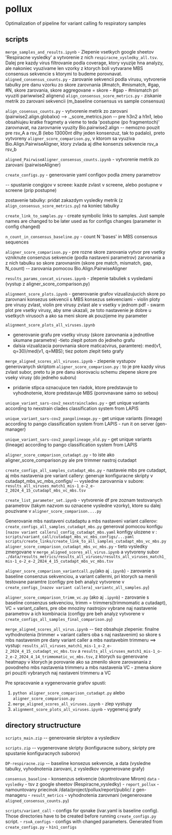 # pollux
Optimalization of pipeline for variant calling fo respiratory samples


## scripts
`merge_samples_and_results.ipynb` - Zlepenie vsetkych google sheetov 'Respiracne vysledky' a vytvorenie z nich `respiracne_vysledky_all.tsv`. Dalej pre kazdy virus filtrovanie podla coverage, ktory vyuzije hna analyzy, ale nakoniec vyuzivame len vzorky z ktorych boli vytvarane MBS consensus sekvencie s ktorymi to budeme porovnavat.
`aligned_consensus_counts.py` - zarovanie sekvencii podla virusu, vytvorenie tabulky pre danu vzorku zo skore zarovnania (#match, #mismatch, #gap, #N, skore zarovania, skore aggregovane = skore - #gap - #mismatch pri vyuziti pariwwise2 aligneru)
`align_consensus_score_metrics.py` - ziskanie metrik zo zarovani sekvencii (m_baseline consensus vs sample consensus)

`align_cosensus_counts.py` - vytvorenie metrik zo zarovani (pairwise2.align.globalxx) -->  ._score_metrics.json
-- pre h3n2 a h1n1, lebo obsahiujeu kratke fragmety a vieme to teda 'postupne (po fragmentoch)' zarovnavat, na zarovnanie vyuzity Bio.pairwise2.align
-- nemozno pouzit pre rsv_A a rsv_B (lebo 13000nt dlhy jeden konsenzuz, tak to padalo), preto vytvoreny `aligner_score_comparison.py`, v ktorom sa vyuziva Bio.Align.PairwiseAligner, ktory zvlada aj dlhe konsenzs sekvencie rsv_a rsv_b

`aligned_PairwiseAligner_consensus_counts.ipynb` - vytvorenie metrik zo zarovani (pairwiseAligner) 

`create_configs.py` - generovanie yaml configov podla zmeny parametrov

-- spustanie congigov v screee: kazde zvlast v screene, alebo postupne v screene (prip postupne)

zostavenie tabulky: pridat zakazdym vysledky metrik (z `align_consensus_score_metrics.py`) na koniec tabulky

`create_link_to_samples.py` - create symbolic links to samples. Just sample names are changed to be later used as for configs changes (parameter in config changed) 

`n_count_in_consensus_baseline.py` - count N 'bases' in MBS consensus sequences

`aligner_score_comparison.py` - pre rozne skore zarovania vytvor pre vsetky vzniknute consenzus sekvencie (podla nastaveni parametrov) zarvonania a z nich tabulku so skore zarovnanim (skore pre match, mismatch, gap, N_count) 
-- zarovania pomocou Bio.Align.PairwiseAligner

`results_params_concat_viruses.ipynb` - zlepenie tabuliek s vysledami (vystup z aligner_score_comparison.py)

`alignment_score_plots.ipynb` - generovanie grafov vizualizujucich skore po zarovnani konsezus sekvencii s MBS konsezus sekvenciami
    - violin ploty pre virusy zvlast, violin pre virusy zvlast ale v vsetky v jednom pdf
    - swarm plot pre vsetky virusy, aby sme ukazali, ze toto nastavenie je dobre u vsetkych virusoch a ako sa meni skore ak pouzijeme iny parameter

`alignment_score_plots_all_viruses.ipynb` 
- generovanie grafu pre vsetky virusy (skore zarovnania a jednotlive skumane parametre)  -tieto zlepit potom do jedneho grafu
- dalsia vizualizacia porovnania skore matica(virus, paramtere): med(v1, q=30)/med(v1, q=MBS); tiez potom zlepit tieto grafy

`merge_aligned_scores_all_viruses.ipynb` - zlepenie vystupov generovanych skriptom `aligner_score_comparison.py` : to je pre kazdy virus zvlast subor, preto tu je pre danu skorovaciu schemu zlepene skore pre vseky virusy (do jedneho suboru)
- pridanie stlpca oznacujuce ten riadok, ktore predstavuje to vyhodnotenie, ktore predstavuje MBS (porovnavane samo so sebou)

`unique_variant_sars-cov2_nexstrainclades.py` - get unique variants according to nexstrain clades classification system from LAPIS

`unique_variant_sars-cov2_pangolineage.py` - get unique variants (lineage) according to pango  classification system from LAPIS - run it on server (gen-manager)

`unique_variant_sars-cov2_pangolineage_old.py` - get unique variants (lineage) according to pango  classification system from LAPIS

`aligner_score_comparison_cutadapt.py` - to iste ako aligner_score_comparison.py ale pre trimmer nastroj cutadapt



`create_configs_all_samples_cutadapt_mbs.py` - nastaveie mbs pre cutadapt, aj mbs nastavenia pre variant callery: generuje konfiguracne skripty v cutadapt_mbs_vc_mbs_configs/
-- vysledne zarovannia v subore: `results_all_viruses_match1_mis-1_o-2_e-2_2024_4_15_cutadapt_mbs_vc_mbs.tsv`

`create_list_parameter_set.ipynb` - vytvorenie df pre zoznam testovanych parametrov (takym nazvom su oznacene vysledne vzorky), ktore su dalej pouzivane v  `aligner_score_comparison....py`

Generovanie mbs nastaveni cutadaptu a mbs nastaveni variant callerov:
`create_configs_all_samples_cutadapt_mbs.py` generoval pomocou konfigu `[nazov variant calleru]_config_cutadapt_mbs.yaml` konfigy ulozene v : `scripts/variant_call/cutadapt_mbs_vc_mbs_configs/...yaml`
`scripts/create_links/create_link_to_all_samples_cutadapt_mbs_vc_mbs.py`
`aligner_score_comparison_cutadapt_mbs_vc_mbs.py` - tieto vysledky zmergovane v `merge_aligned_scores_all_virus.ipynb` a vytvoreny subor `./data/results_metrics/results_all_viruses/results_all_viruses_match1_mis-1_o-2_e-2_2024_4_15_cutadapt_mbs_vc_mbs.tsv`

`aligner_score_comparison_variantcall.py`(ako aj `.ipynb`) - zarovanie s baseline consenzus sekvenciou, a variant callermi, pri ktorych sa menili testovane paramtre
(configy pre beh analyz vytvorene v `create_configs_[nazov variant callera]_variantc_all_samples.py`)

`aligner_score_comparison_trimm_vc.py` (ako aj `.ipynb`) - zarovanie s baseline consenzus sekvenciou, trimm = trimmers(trimmomatic a cutadapt), VC = variant_callers, pre obe mnoziny nastrojov vybrane naj nastavenie parametrov a ich kombinacia
(configy pre beh analyz vytvorene v `create_configs_all_samples_final_comparison.py`)

`merge_aligned_scores_all_virus.ipynb` 
-- tiez obsahuje zlepenie: finalne vythodnotenia (trimmer + variant callers oba s naj nastavenim) so skore s mbs nastavenim pre dany variant caller a mbs nastavebim trimmeru ==> vystup: `results_all_viruses_match1_mis-1_o-2_e-2_2024_4_15_cutadapt_vc_mbs.tsv` a `results_all_viruses_match1_mis-1_o-2_e-2_2024_4_14_trimmomatic_vc_mbs.tsv`, z ktorych su generovane heatmapy v ktorych je porovanie ako sa zmenilo skore zarovanania z povodneho mbs nastavenia trimmeru a mbs nastavenia VC - zmena skore pri pouziti vybranych naj nastaveni trimmeru a VC 

Pre spracovanie a vygenerovanie grafov spusti:
1. `python aligner_score_comparison_cutadapt.py` alebo `aligner_score_comparison.py`
2. `merge_aligned_scores_all_viruses.ipynb` - zlep vystupy
3. `alignment_score_plots_all_viruses.ipynb` - vygeneruj grafy

## directory structructure

`scripts_main.zip` -- generovanie skriptov a vysledkov

`scripts.zip` -- vygenerovane skripty (konfiguracne subory, skripty pre spustanie konfiguracnych suborov)

`DP-respiracne.zip` -- baseline konsezus sekvencie, a data (vysledne tabulky, vyhodnotenia zarovani, z vysledkov vygenerovane grafy) 


`consensus_baseline` - konsenzus sekvencie (skontrolovane Mirom)
`data`
    - `vysledky` - tsv z google sheetov (Respiracne_vysledky)
    - `report_pollux` - namountovany priecinok /data/project/pollux/report/public/ z gen-manageru 
    - `result_metrics` - vyhodnotenia zarovnani (vegenerovane `aligned_consensus_counts.py`)

`scripts/variant_call` - configs for qsnake (ivar.yaml is baseline config). Those directories have to be created before running `create_configs.py` script.
    - `rsvA_configs` - configs with changed parameters. Generated from `create_configs.py`
    - `h1n1_configs` 


